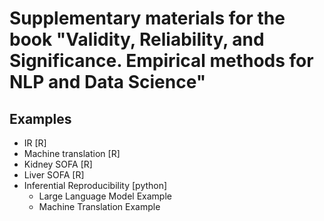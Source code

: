 # Supplementary materials for the book "Validity, Reliability, and Significance. Empirical methods for NLP and Data Science"


## Examples
- IR [R]
- Machine translation [R]
- Kidney SOFA [R]
- Liver SOFA [R]
- Inferential Reproducibility [python]
    - Large Language Model Example
    - Machine Translation Example
